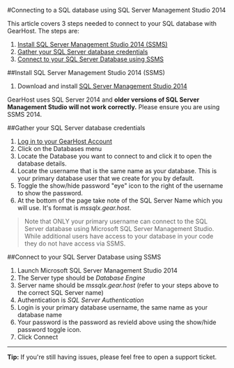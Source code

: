 #Connecting to a SQL database using SQL Server Management Studio 2014

This article covers 3 steps needed to connect to your SQL database with GearHost. The steps are:

1. [Install SQL Server Management Studio 2014 (SSMS)](https://www.microsoft.com/en-us/download/details.aspx?id=42299)
2. [Gather your SQL Server database credentials](https://www.gearhost.com/documentation/connecting-to-a-sql-database-using-sql-server-management-studio-2014#user-content-gather-your-sql-server-database-credentials)
3. [Connect to your SQL Server Database using SSMS](https://www.gearhost.com/documentation/connecting-to-a-sql-database-using-sql-server-management-studio-2014#user-content-connect-to-your-sql-server-database-using-ssms)

##Install SQL Server Management Studio 2014 (SSMS)
1. Download and install [SQL Server Management Studio 2014](https://www.microsoft.com/en-us/download/details.aspx?id=42299)

GearHost uses SQL Server 2014 and **older versions of SQL Server Management Studio will not work correctly.** Please ensure you are using SSMS 2014.

##Gather your SQL Server database credentials
1. [Log in to your GearHost Account](https://my.gearhost.com/account/login)
2. Click on the Databases menu
3. Locate the Database you want to connect to and click it to open the database details.
4. Locate the username that is the same name as your database. This is your primary database user that we create for you by default.
5. Toggle the show/hide password "eye" icon to the right of the username to show the password.
6. At the bottom of the page take note of the SQL Server Name which you will use. It's format is *mssqlx.gear.host*.

> Note that ONLY your primary username can connect to the SQL Server database using Microsoft SQL Server Management Studio. While additional users have access to your database in your code they do not have access via SSMS.

##Connect to your SQL Server Database using SSMS
1. Launch Microsoft SQL Server Management Studio 2014
2. The Server type should be *Database Engine*
3. Server name should be *mssqlx.gear.host* (refer to your steps above to the correct SQL Server name)
4. Authentication is *SQL Server Authentication*
5. Login is your primary database username, the same name as your database name
6. Your password is the password as revield above using the show/hide password toggle icon.
7. Click Connect


----------
**Tip:** If you're still having issues, please feel free to open a support ticket.